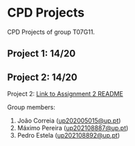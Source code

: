# CPD Projects

CPD Projects of group T07G11.

## Project 1: 14/20
## Project 2: 14/20
Project 2: [Link to Assignment 2 README](assign2/README.md)


Group members:

1. João Correia (up202005015@up.pt)
2. Máximo Pereira (up202108887@up.pt)
3. Pedro Estela (up202108892@up.pt)

